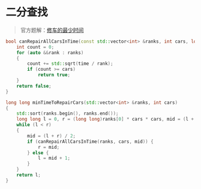 # 二分查找
> 官方题解：[修车的最少时间](https://leetcode.cn/problems/minimum-time-to-repair-cars/solutions/2425409/xiu-che-de-zui-shao-shi-jian-by-leetcode-if20/)

```C++
bool canRepairAllCarsInTime(const std::vector<int> &ranks, int cars, long long time) {
	int count = 0;
	for (auto &&rank : ranks)
	{
		count += std::sqrt(time / rank);
		if (count >= cars)
			return true;
	}
	return false;
}

long long minTimeToRepairCars(std::vector<int> &ranks, int cars)
{
	std::sort(ranks.begin(), ranks.end());
	long long l = 0, r = (long long)ranks[0] * cars * cars, mid = (l + r) / 2;
	while (l < r)
	{
		mid = (l + r) / 2;
		if (canRepairAllCarsInTime(ranks, cars, mid)) {
			r = mid;
		} else {
			l = mid + 1;
		}
	}
	return l;
}
```